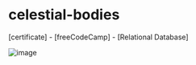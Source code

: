 # celestial-bodies
[certificate] - [freeCodeCamp] - [Relational Database]

![image](https://github.com/user-attachments/assets/90acc83f-efb6-4af1-94d6-c2dd09e707d0)
